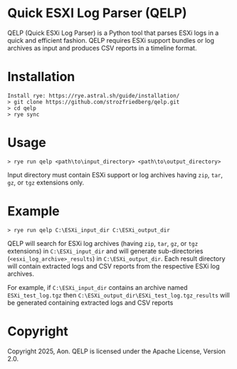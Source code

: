 # Quick ESXI Log Parser (QELP)

QELP (Quick ESXi Log Parser) is a Python tool that parses ESXi logs in a quick and efficient fashion.
QELP requires ESXi support bundles or log archives as input and produces CSV reports in a timeline format.

Installation
=============

    Install rye: https://rye.astral.sh/guide/installation/
    > git clone https://github.com/strozfriedberg/qelp.git
    > cd qelp
    > rye sync

Usage
================

    > rye run qelp <path\to\input_directory> <path\to\output_directory>

  Input directory must contain ESXi support or log archives having `zip`, `tar`, `gz`, or `tgz` extensions only.

Example
================
    > rye run qelp C:\ESXi_input_dir C:\ESXi_output_dir
QELP will search for ESXi log archives (having `zip`, `tar`, `gz`, or `tgz` extensions) in `C:\ESXi_input_dir` and will generate sub-directories (`<esxi_log_archive>_results`) in `C:\ESXi_output_dir`. Each result directory will contain extracted logs and CSV reports from the respective ESXi log archives.

For example, if `C:\ESXi_input_dir` contains an archive named `ESXi_test_log.tgz` then `C:\ESXi_output_dir\ESXi_test_log.tgz_results` will be generated containing extracted logs and CSV reports

Copyright
================
Copyright 2025, Aon. QELP is licensed under the Apache License, Version 2.0.
